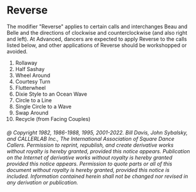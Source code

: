 
# Reverse

The modifier "Reverse" applies to certain calls and interchanges Beau and Belle and the
directions of clockwise and counterclockwise (and also right and left). At Advanced, dancers are
expected to apply Reverse to the calls listed below, and other applications of Reverse should be
workshopped or avoided.
 
1. Rollaway 
2. Half Sashay 
3. Wheel Around 
4. Courtesy Turn 
5. Flutterwheel 
6. Dixie Style to an Ocean Wave 
7. Circle to a Line 
8. Single Circle to a Wave 
9. Swap Around 
10. Recycle (from Facing Couples) 

###### @ Copyright 1982, 1986-1988, 1995, 2001-2022. Bill Davis, John Sybalsky, and CALLERLAB Inc., The International Association of Square Dance Callers. Permission to reprint, republish, and create derivative works without royalty is hereby granted, provided this notice appears. Publication on the Internet of derivative works without royalty is hereby granted provided this notice appears. Permission to quote parts or all of this document without royalty is hereby granted, provided this notice is included. Information contained herein shall not be changed nor revised in any derivation or publication.